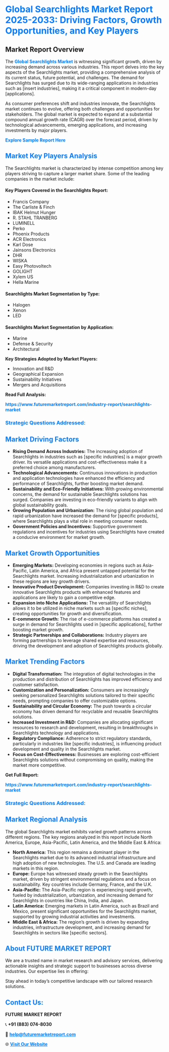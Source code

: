 <h1 style="color: #007BFF;">Global Searchlights Market Report 2025-2033: Driving Factors, Growth Opportunities, and Key Players</h1>

<section id="overview">
<h2>Market Report Overview</h2>
<p>The <a href="https://www.futuremarketreport.com/industry-report/searchlights-market" style="color: #007BFF; text-decoration: none;"><strong>Global Searchlights Market</strong></a> is witnessing significant growth, driven by increasing demand across various industries. This report delves into the key aspects of the Searchlights market, providing a comprehensive analysis of its current status, future potential, and challenges. The demand for Searchlights has surged due to its wide-ranging applications in industries such as [insert industries], making it a critical component in modern-day [applications].</p>
<p>As consumer preferences shift and industries innovate, the Searchlights market continues to evolve, offering both challenges and opportunities for stakeholders. The global market is expected to expand at a substantial compound annual growth rate (CAGR) over the forecast period, driven by technological advancements, emerging applications, and increasing investments by major players.</p>
</section>

<section id="overview">
<p><a href="https://www.futuremarketreport.com/request-sample/reportId=109512" style="color: #007BFF; text-decoration: none;"><strong>Explore Sample Report Here</strong></a></p>
</section>

<section id="key-players">
<h2 style="color: #007BFF;">Market Key Players Analysis</h2>
<p>The Searchlights market is characterized by intense competition among key players striving to capture a larger market share. Some of the leading companies in the market include:</p>
<h4>Key Players Covered in the Searchlights Report:</h4>
<ul><li>Francis Company</li><li>The Carliste &amp; Finch</li><li>IBAK Helmut Hunger</li><li>R. STAHL TRANBERG</li><li>LUMINELL</li><li>Perko</li><li>Phoenix Products</li><li>ACR Electronics</li><li>Karl Dose</li><li>Jainsons Electronics</li><li>DHR</li><li>WISKA</li><li>Easy Photovoltech</li><li>GOLIGHT</li><li>Xylem US</li><li>Hella Marine</li></ul>
<h4>Searchlights Market Segmentation by Type:</h4>
<ul><li>Halogen</li><li>Xenon</li><li>LED</li></ul>

<h4>Searchlights Market Segmentation by Application:</h4>
<ul><li>Marine</li><li>Defense &amp; Security</li><li>Architectural</li></ul>
<p><strong>Key Strategies Adopted by Market Players:</strong></p>
<ul>
<li>Innovation and R&D</li>
<li>Geographical Expansion</li>
<li>Sustainability Initiatives</li>
<li>Mergers and Acquisitions</li>
</ul>
</section>

<section>
<p><strong>Read Full Analysis: </strong></p><a href="https://www.futuremarketreport.com/industry-report/searchlights-market" style="color: #007BFF; text-decoration: none;"><strong>https://www.futuremarketreport.com/industry-report/searchlights-market</strong></a>
<h3 style="color: #007BFF;">Strategic Questions Addressed:</h3>
</section>

<section id="driving-factors">
<h2 style="color: #007BFF;">Market Driving Factors</h2>
<ul>
<li><strong>Rising Demand Across Industries:</strong> The increasing adoption of Searchlights in industries such as [specific industries] is a major growth driver. Its versatile applications and cost-effectiveness make it a preferred choice among manufacturers.</li>
<li><strong>Technological Advancements:</strong> Continuous innovations in production and application technologies have enhanced the efficiency and performance of Searchlights, further boosting market demand.</li>
<li><strong>Sustainability and Eco-Friendly Initiatives:</strong> With growing environmental concerns, the demand for sustainable Searchlights solutions has surged. Companies are investing in eco-friendly variants to align with global sustainability goals.</li>
<li><strong>Growing Population and Urbanization:</strong> The rising global population and rapid urbanization have increased the demand for [specific products], where Searchlights plays a vital role in meeting consumer needs.</li>
<li><strong>Government Policies and Incentives:</strong> Supportive government regulations and incentives for industries using Searchlights have created a conducive environment for market growth.</li>
</ul>
</section>

<section id="growth-opportunities">
<h2 style="color: #007BFF;">Market Growth Opportunities</h2>
<ul>
<li><strong>Emerging Markets:</strong> Developing economies in regions such as Asia-Pacific, Latin America, and Africa present untapped potential for the Searchlights market. Increasing industrialization and urbanization in these regions are key growth drivers.</li>
<li><strong>Innovative Product Development:</strong> Companies investing in R&D to create innovative Searchlights products with enhanced features and applications are likely to gain a competitive edge.</li>
<li><strong>Expansion into Niche Applications:</strong> The versatility of Searchlights allows it to be utilized in niche markets such as [specific niches], creating opportunities for growth and diversification.</li>
<li><strong>E-commerce Growth:</strong> The rise of e-commerce platforms has created a surge in demand for Searchlights used in [specific applications], further boosting market growth.</li>
<li><strong>Strategic Partnerships and Collaborations:</strong> Industry players are forming partnerships to leverage shared expertise and resources, driving the development and adoption of Searchlights products globally.</li>
</ul>
</section>

<section id="trending-factors">
<h2 style="color: #007BFF;">Market Trending Factors</h2>
<ul>
<li><strong>Digital Transformation:</strong> The integration of digital technologies in the production and distribution of Searchlights has improved efficiency and customer satisfaction.</li>
<li><strong>Customization and Personalization:</strong> Consumers are increasingly seeking personalized Searchlights solutions tailored to their specific needs, prompting companies to offer customizable options.</li>
<li><strong>Sustainability and Circular Economy:</strong> The push towards a circular economy has driven demand for recyclable and reusable Searchlights solutions.</li>
<li><strong>Increased Investment in R&D:</strong> Companies are allocating significant resources to research and development, resulting in breakthroughs in Searchlights technology and applications.</li>
<li><strong>Regulatory Compliance:</strong> Adherence to strict regulatory standards, particularly in industries like [specific industries], is influencing product development and quality in the Searchlights market.</li>
<li><strong>Focus on Cost-Effectiveness:</strong> Businesses are exploring cost-efficient Searchlights solutions without compromising on quality, making the market more competitive.</li>
</ul>
</section>

<section>
<p><strong>Get Full Report: </strong></p><a href="https://www.futuremarketreport.com/industry-report/searchlights-market" style="color: #007BFF; text-decoration: none;"><strong>https://www.futuremarketreport.com/industry-report/searchlights-market</strong></a>
<h3 style="color: #007BFF;">Strategic Questions Addressed:</h3>
</section>


<section id="regional-analysis">
<h2 style="color: #007BFF;">Market Regional Analysis</h2>
<p>The global Searchlights market exhibits varied growth patterns across different regions. The key regions analyzed in this report include North America, Europe, Asia-Pacific, Latin America, and the Middle East & Africa:</p>
<ul>
<li><strong>North America:</strong> This region remains a dominant player in the Searchlights market due to its advanced industrial infrastructure and high adoption of new technologies. The U.S. and Canada are leading markets in this region.</li>
<li><strong>Europe:</strong> Europe has witnessed steady growth in the Searchlights market, driven by stringent environmental regulations and a focus on sustainability. Key countries include Germany, France, and the U.K.</li>
<li><strong>Asia-Pacific:</strong> The Asia-Pacific region is experiencing rapid growth, fueled by industrialization, urbanization, and increasing demand for Searchlights in countries like China, India, and Japan.</li>
<li><strong>Latin America:</strong> Emerging markets in Latin America, such as Brazil and Mexico, present significant opportunities for the Searchlights market, supported by growing industrial activities and investments.</li>
<li><strong>Middle East & Africa:</strong> The region’s growth is driven by expanding industries, infrastructure development, and increasing demand for Searchlights in sectors like [specific sectors].</li>
</ul>
</section>

<footer>
<h2 style="color: #007BFF;">About FUTURE MARKET REPORT</h2>
<p>We are a trusted name in market research and advisory services, delivering actionable insights and strategic support to businesses across diverse industries. Our expertise lies in offering:</p>

<p>Stay ahead in today’s competitive landscape with our tailored research solutions.</p>

<h2 style="color: #007BFF;">Contact Us:</h2>
<p><strong>FUTURE MARKET REPORT</strong></p>
<p>📞 <strong>+91 (883) 074-8030</strong></p>
<p>📧 <strong><a href="mailto:help@futuremarketreport.com" style="color: #007BFF;">help@futuremarketreport.com</a></strong></p>
<p>🌐 <strong><a href="https://www.futuremarketreport.com/" style="color: #007BFF;">Visit Our Website</a></strong></p>
</footer>